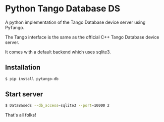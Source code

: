 # Python Tango Database DS

A python implementation of the Tango Database device server using PyTango.

The Tango interface is the same as the official C++ Tango Database device server.

It comes with a default backend which uses sqlite3.


## Installation

```bash
$ pip install pytango-db
```

## Start server

```bash
$ DataBaseds --db_access=sqlite3 --port=10000 2
```

That's all folks!

